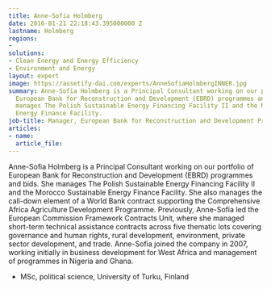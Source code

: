 ```yaml
---
title: Anne-Sofia Holmberg
date: 2016-01-21 22:18:43.395000000 Z
lastname: Holmberg
regions:
- 
solutions:
- Clean Energy and Energy Efficiency
- Environment and Energy
layout: expert
image: https://assetify-dai.com/experts/AnneSofiaHolmbergINNER.jpg
summary: Anne-Sofia Holmberg is a Principal Consultant working on our portfolio of
  European Bank for Reconstruction and Development (EBRD) programmes and bids. She
  manages The Polish Sustainable Energy Financing Facility II and the Morocco Sustainable
  Energy Finance Facility.
job-title: Manager, European Bank for Reconstruction and Development Projects
articles:
- name: 
  article_file: 
---
```


Anne-Sofia Holmberg is a Principal Consultant working on our portfolio of European Bank for Reconstruction and Development (EBRD) programmes and bids. She manages The Polish Sustainable Energy Financing Facility II and the Morocco Sustainable Energy Finance Facility. She also manages the call-down element of a World Bank contract supporting the Comprehensive Africa Agriculture Development Programme. Previously, Anne-Sofia led the European Commission Framework Contracts Unit, where she managed short-term technical assistance contracts across five thematic lots covering governance and human rights, rural development, environment, private sector development, and trade. Anne-Sofia joined the company in 2007, working initially in business development for West Africa and management of programmes in Nigeria and Ghana.

* MSc, political science, University of Turku, Finland

